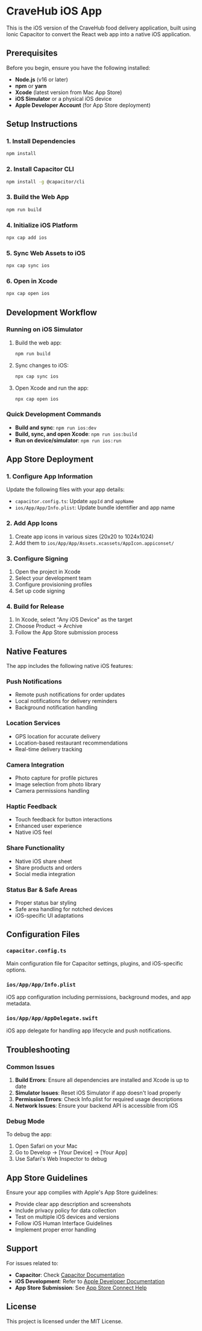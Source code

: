 # CraveHub iOS App

This is the iOS version of the CraveHub food delivery application, built using Ionic Capacitor to convert the React web app into a native iOS application.

## Prerequisites

Before you begin, ensure you have the following installed:

- **Node.js** (v16 or later)
- **npm** or **yarn**
- **Xcode** (latest version from Mac App Store)
- **iOS Simulator** or a physical iOS device
- **Apple Developer Account** (for App Store deployment)

## Setup Instructions

### 1. Install Dependencies

```bash
npm install
```

### 2. Install Capacitor CLI

```bash
npm install -g @capacitor/cli
```

### 3. Build the Web App

```bash
npm run build
```

### 4. Initialize iOS Platform

```bash
npx cap add ios
```

### 5. Sync Web Assets to iOS

```bash
npx cap sync ios
```

### 6. Open in Xcode

```bash
npx cap open ios
```

## Development Workflow

### Running on iOS Simulator

1. Build the web app:
   ```bash
   npm run build
   ```

2. Sync changes to iOS:
   ```bash
   npx cap sync ios
   ```

3. Open Xcode and run the app:
   ```bash
   npx cap open ios
   ```

### Quick Development Commands

- **Build and sync**: `npm run ios:dev`
- **Build, sync, and open Xcode**: `npm run ios:build`
- **Run on device/simulator**: `npm run ios:run`

## App Store Deployment

### 1. Configure App Information

Update the following files with your app details:

- `capacitor.config.ts`: Update `appId` and `appName`
- `ios/App/App/Info.plist`: Update bundle identifier and app name

### 2. Add App Icons

1. Create app icons in various sizes (20x20 to 1024x1024)
2. Add them to `ios/App/App/Assets.xcassets/AppIcon.appiconset/`

### 3. Configure Signing

1. Open the project in Xcode
2. Select your development team
3. Configure provisioning profiles
4. Set up code signing

### 4. Build for Release

1. In Xcode, select "Any iOS Device" as the target
2. Choose Product → Archive
3. Follow the App Store submission process

## Native Features

The app includes the following native iOS features:

### Push Notifications
- Remote push notifications for order updates
- Local notifications for delivery reminders
- Background notification handling

### Location Services
- GPS location for accurate delivery
- Location-based restaurant recommendations
- Real-time delivery tracking

### Camera Integration
- Photo capture for profile pictures
- Image selection from photo library
- Camera permissions handling

### Haptic Feedback
- Touch feedback for button interactions
- Enhanced user experience
- Native iOS feel

### Share Functionality
- Native iOS share sheet
- Share products and orders
- Social media integration

### Status Bar & Safe Areas
- Proper status bar styling
- Safe area handling for notched devices
- iOS-specific UI adaptations

## Configuration Files

### `capacitor.config.ts`
Main configuration file for Capacitor settings, plugins, and iOS-specific options.

### `ios/App/App/Info.plist`
iOS app configuration including permissions, background modes, and app metadata.

### `ios/App/App/AppDelegate.swift`
iOS app delegate for handling app lifecycle and push notifications.

## Troubleshooting

### Common Issues

1. **Build Errors**: Ensure all dependencies are installed and Xcode is up to date
2. **Simulator Issues**: Reset iOS Simulator if app doesn't load properly
3. **Permission Errors**: Check Info.plist for required usage descriptions
4. **Network Issues**: Ensure your backend API is accessible from iOS

### Debug Mode

To debug the app:

1. Open Safari on your Mac
2. Go to Develop → [Your Device] → [Your App]
3. Use Safari's Web Inspector to debug

## App Store Guidelines

Ensure your app complies with Apple's App Store guidelines:

- Provide clear app description and screenshots
- Include privacy policy for data collection
- Test on multiple iOS devices and versions
- Follow iOS Human Interface Guidelines
- Implement proper error handling

## Support

For issues related to:
- **Capacitor**: Check [Capacitor Documentation](https://capacitorjs.com/docs)
- **iOS Development**: Refer to [Apple Developer Documentation](https://developer.apple.com/documentation/)
- **App Store Submission**: See [App Store Connect Help](https://help.apple.com/app-store-connect/)

## License

This project is licensed under the MIT License.